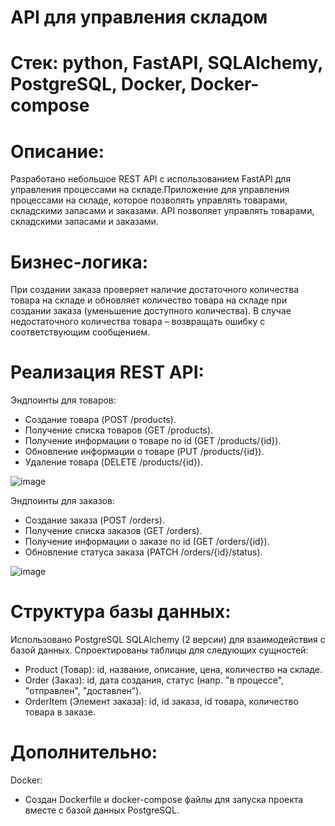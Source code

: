 # API для управления складом 

# Стек: python, FastAPI, SQLAlchemy, PostgreSQL, Docker, Docker-compose

# Описание:
Разработано небольшое REST API с использованием FastAPI для управления процессами на складе.Приложение для управления процессами на складе, которое позволять управлять товарами, складскими запасами и заказами. API позволяет управлять товарами, складскими запасами и заказами. 

# Бизнес-логика:
При создании заказа проверяет наличие достаточного количества товара на складе и обновляет количество товара на складе при создании заказа (уменьшение доступного количества). В случае недостаточного количества товара – возвращать ошибку с соответствующим сообщением.

# Реализация REST API:
Эндпоинты для товаров:
- Создание товара (POST /products).
- Получение списка товаров (GET /products).
- Получение информации о товаре по id (GET /products/{id}).
- Обновление информации о товаре (PUT /products/{id}).
- Удаление товара (DELETE /products/{id}).

![image](https://github.com/user-attachments/assets/51b9510a-c5ff-43e8-be76-2df4b38af54f)

Эндпоинты для заказов:
- Создание заказа (POST /orders).
- Получение списка заказов (GET /orders).
- Получение информации о заказе по id (GET /orders/{id}).
- Обновление статуса заказа (PATCH /orders/{id}/status).

![image](https://github.com/user-attachments/assets/55187819-c8a8-4b00-b408-a66fc27841dc)

# Структура базы данных:
Использовано PostgreSQL SQLAlchemy (2 версии) для взаимодействия с базой данных.
Спроектированы таблицы для следующих сущностей:
- Product (Товар): id, название, описание, цена, количество на складе.
- Order (Заказ): id, дата создания, статус (напр. "в процессе", "отправлен", "доставлен").
- OrderItem (Элемент заказа): id, id заказа, id товара, количество товара в заказе.

# Дополнительно:
Docker:
- Создан Dockerfile и docker-compose файлы для запуска проекта вместе с базой данных PostgreSQL.





